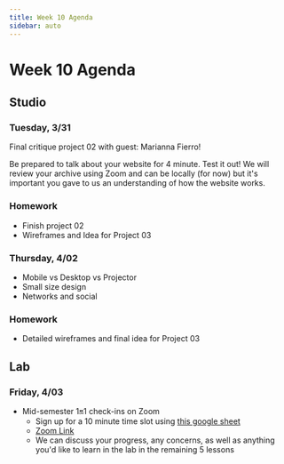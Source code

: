 ```yaml
---
title: Week 10 Agenda
sidebar: auto
---
```


# Week 10 Agenda

## Studio

### Tuesday, 3/31

Final critique project 02 with guest: Marianna Fierro! </br>

Be prepared to talk about your website for 4 minute. Test it out! We will review your archive using Zoom and can be locally (for now) but it's important you gave to us an understanding of how the website works.

### Homework

- Finish project 02
- Wireframes and Idea for Project 03

### Thursday, 4/02

- Mobile vs Desktop vs Projector
- Small size design
- Networks and social

### Homework

- Detailed wireframes and final idea for Project 03

## Lab

### Friday, 4/03

- Mid-semester 1:on:1 check-ins on Zoom
  - Sign up for a 10 minute time slot using [this google sheet](https://docs.google.com/spreadsheets/u/2/d/1PL634d3rfS5E1W3sgERc2jp_HkfVuywtuTEasO0h1YU/edit?usp=sharing)
  - [Zoom Link](https://newschool.zoom.us/j/6890998105)
  - We can discuss your progress, any concerns, as well as anything you'd like to learn in the lab in the remaining 5 lessons
